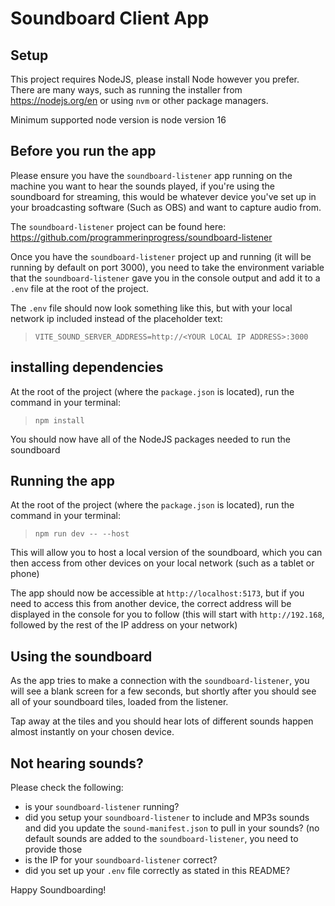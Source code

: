 # Soundboard Client App

## Setup

This project requires NodeJS, please install Node however you prefer. There are many ways, such as running the installer from https://nodejs.org/en or using `nvm` or other package managers.

Minimum supported node version is node version 16

## Before you run the app

Please ensure you have the `soundboard-listener` app running on the machine you want to hear the sounds played, if you're using the soundboard for streaming, this would be whatever device you've set up in your broadcasting software (Such as OBS) and want to capture audio from.

The `soundboard-listener` project can be found here:
https://github.com/programmerinprogress/soundboard-listener

Once you have the `soundboard-listener` project up and running (it will be running by default on port 3000), you need to take the environment variable that the `soundboard-listener` gave you in the console output and add it to a `.env` file at the root of the project.

The `.env` file should now look something like this, but with your local network ip included instead of the placeholder text:

> `VITE_SOUND_SERVER_ADDRESS=http://<YOUR LOCAL IP ADDRESS>:3000`

## installing dependencies

At the root of the project (where the `package.json` is located), run the command in your terminal:

> `npm install`

You should now have all of the NodeJS packages needed to run the soundboard

## Running the app

At the root of the project (where the `package.json` is located), run the command in your terminal:

> `npm run dev -- --host`

This will allow you to host a local version of the soundboard, which you can then access from other devices on your local network (such as a tablet or phone)

The app should now be accessible at `http://localhost:5173`, but if you need to access this from another device, the correct address will be displayed in the console for you to follow (this will start with `http://192.168`, followed by the rest of the IP address on your network)

## Using the soundboard

As the app tries to make a connection with the `soundboard-listener`, you will see a blank screen for a few seconds, but shortly after you should see all of your soundboard tiles, loaded from the listener.

Tap away at the tiles and you should hear lots of different sounds happen almost instantly on your chosen device.

## Not hearing sounds?

Please check the following:

- is your `soundboard-listener` running?
- did you setup your `soundboard-listener` to include and MP3s sounds and did you update the `sound-manifest.json` to pull in your sounds? (no default sounds are added to the `soundboard-listener`, you need to provide those
- is the IP for your `soundboard-listener` correct?
- did you set up your `.env` file correctly as stated in this README?

Happy Soundboarding!
